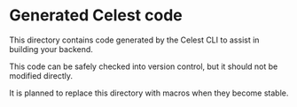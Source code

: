 # Generated Celest code

This directory contains code generated by the Celest CLI to assist in building
your backend.

This code can be safely checked into version control, but it should not be
modified directly.

It is planned to replace this directory with macros when they become stable.
